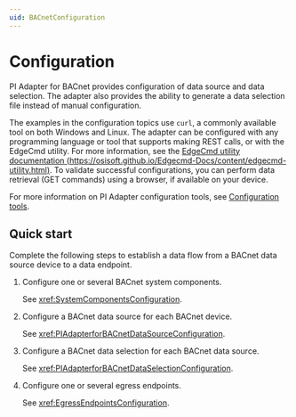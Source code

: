 ```yaml
---
uid: BACnetConfiguration
---
```


# Configuration

PI Adapter for BACnet provides configuration of data source and data selection. The adapter also provides the ability to generate a data selection file instead of manual configuration.

The examples in the configuration topics use `curl`, a commonly available tool on both Windows and Linux. The adapter can be configured with any programming language or tool that supports making REST calls, or with the EdgeCmd utility. For more information, see the [EdgeCmd utility documentation (https://osisoft.github.io/Edgecmd-Docs/content/edgecmd-utility.html)](https://osisoft.github.io/Edgecmd-Docs/content/edgecmd-utility.html). To validate successful configurations, you can perform data retrieval (GET commands) using a browser, if available on your device.

For more information on PI Adapter configuration tools, see [Configuration tools](xref:ConfigurationTools).

## Quick start

Complete the following steps to establish a data flow from a BACnet data source device to a data endpoint.

1. Configure one or several BACnet system components.

    See <xref:SystemComponentsConfiguration>.

1. Configure a BACnet data source for each BACnet device.

    See <xref:PIAdapterforBACnetDataSourceConfiguration>.

1. Configure a BACnet data selection for each BACnet data source.

    See <xref:PIAdapterforBACnetDataSelectionConfiguration>.

1. Configure one or several egress endpoints.

    See <xref:EgressEndpointsConfiguration>.
